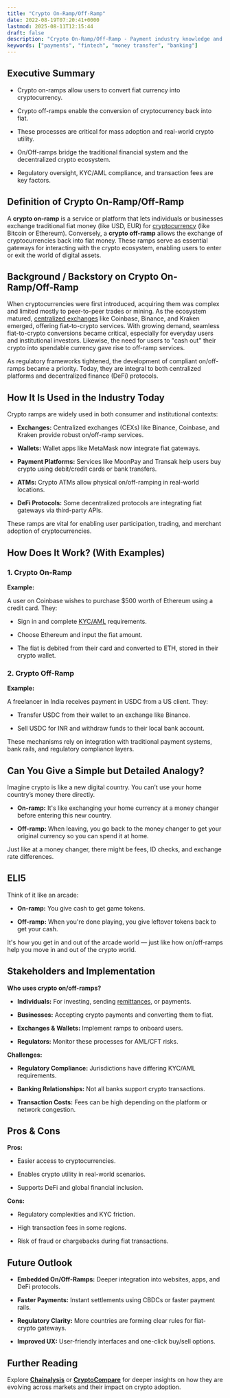 ```yaml
---
title: "Crypto On-Ramp/Off-Ramp"
date: 2022-08-19T07:20:41+0000
lastmod: 2025-08-11T12:15:44
draft: false
description: "Crypto On-Ramp/Off-Ramp - Payment industry knowledge and insights"
keywords: ["payments", "fintech", "money transfer", "banking"]
---
```


## Executive Summary

- Crypto on-ramps allow users to convert fiat currency into cryptocurrency.

- Crypto off-ramps enable the conversion of cryptocurrency back into fiat.

- These processes are critical for mass adoption and real-world crypto utility.

- On/Off-ramps bridge the traditional financial system and the decentralized crypto ecosystem.

- Regulatory oversight, KYC/AML compliance, and transaction fees are key factors.

## Definition of Crypto On-Ramp/Off-Ramp

A **crypto on-ramp** is a service or platform that lets individuals or businesses exchange traditional fiat money (like USD, EUR) for [cryptocurrency](https://faisalkhanllc.xyz/resources/payments-wiki/c/cryptocurrency/) (like Bitcoin or Ethereum). Conversely, a **crypto off-ramp** allows the exchange of cryptocurrencies back into fiat money. These ramps serve as essential gateways for interacting with the crypto ecosystem, enabling users to enter or exit the world of digital assets.

## Background / Backstory on Crypto On-Ramp/Off-Ramp

When cryptocurrencies were first introduced, acquiring them was complex and limited mostly to peer-to-peer trades or mining. As the ecosystem matured, [centralized exchanges](https://faisalkhanllc.xyz/resources/payments-wiki/c/centralized-exchange-cex/) like Coinbase, Binance, and Kraken emerged, offering fiat-to-crypto services. With growing demand, seamless fiat-to-crypto conversions became critical, especially for everyday users and institutional investors. Likewise, the need for users to "cash out" their crypto into spendable currency gave rise to off-ramp services.

As regulatory frameworks tightened, the development of compliant on/off-ramps became a priority. Today, they are integral to both centralized platforms and decentralized finance (DeFi) protocols.

## How It Is Used in the Industry Today

Crypto ramps are widely used in both consumer and institutional contexts:

- **Exchanges:** Centralized exchanges (CEXs) like Binance, Coinbase, and Kraken provide robust on/off-ramp services.

- **Wallets:** Wallet apps like MetaMask now integrate fiat gateways.

- **Payment Platforms:** Services like MoonPay and Transak help users buy crypto using debit/credit cards or bank transfers.

- **ATMs:** Crypto ATMs allow physical on/off-ramping in real-world locations.

- **DeFi Protocols:** Some decentralized protocols are integrating fiat gateways via third-party APIs.

These ramps are vital for enabling user participation, trading, and merchant adoption of cryptocurrencies.

## How Does It Work? (With Examples)

### 1. **Crypto On-Ramp**

**Example:**

A user on Coinbase wishes to purchase $500 worth of Ethereum using a credit card. They:

- Sign in and complete [KYC/AML](https://faisalkhanllc.xyz/resources/payments-wiki/k/know-your-customer-kyc-anti-money-laundering-aml/) requirements.

- Choose Ethereum and input the fiat amount.

- The fiat is debited from their card and converted to ETH, stored in their crypto wallet.

### 2. **Crypto Off-Ramp**

**Example:**

A freelancer in India receives payment in USDC from a US client. They:

- Transfer USDC from their wallet to an exchange like Binance.

- Sell USDC for INR and withdraw funds to their local bank account.

These mechanisms rely on integration with traditional payment systems, bank rails, and regulatory compliance layers.

## Can You Give a Simple but Detailed Analogy?

Imagine crypto is like a new digital country. You can’t use your home country’s money there directly.

- **On-ramp:** It's like exchanging your home currency at a money changer before entering this new country.

- **Off-ramp:** When leaving, you go back to the money changer to get your original currency so you can spend it at home.

Just like at a money changer, there might be fees, ID checks, and exchange rate differences.

## ELI5

Think of it like an arcade:

- **On-ramp:** You give cash to get game tokens.

- **Off-ramp:** When you're done playing, you give leftover tokens back to get your cash.

It's how you get in and out of the arcade world — just like how on/off-ramps help you move in and out of the crypto world.

## Stakeholders and Implementation

**Who uses crypto on/off-ramps?**

- **Individuals:** For investing, sending [remittances](https://faisalkhanllc.xyz/resources/payments-wiki/r/remittances/), or payments.

- **Businesses:** Accepting crypto payments and converting them to fiat.

- **Exchanges & Wallets:** Implement ramps to onboard users.

- **Regulators:** Monitor these processes for AML/CFT risks.

**Challenges:**

- **Regulatory Compliance:** Jurisdictions have differing KYC/AML requirements.

- **Banking Relationships:** Not all banks support crypto transactions.

- **Transaction Costs:** Fees can be high depending on the platform or network congestion.

## Pros & Cons

**Pros:**

- Easier access to cryptocurrencies.

- Enables crypto utility in real-world scenarios.

- Supports DeFi and global financial inclusion.

**Cons:**

- Regulatory complexities and KYC friction.

- High transaction fees in some regions.

- Risk of fraud or chargebacks during fiat transactions.

## Future Outlook

- **Embedded On/Off-Ramps:** Deeper integration into websites, apps, and DeFi protocols.

- **Faster Payments:** Instant settlements using CBDCs or faster payment rails.

- **Regulatory Clarity:** More countries are forming clear rules for fiat-crypto gateways.

- **Improved UX:** User-friendly interfaces and one-click buy/sell options.

## Further Reading

Explore **[Chainalysis](https://www.chainalysis.com/)** or **[CryptoCompare](https://www.cryptocompare.com/)** for deeper insights on how they are evolving across markets and their impact on crypto adoption.